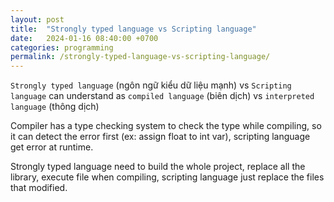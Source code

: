 ```yaml
---
layout: post
title:  "Strongly typed language vs Scripting language"
date:   2024-01-16 08:40:00 +0700
categories: programming
permalink: /strongly-typed-language-vs-scripting-language/
---
```

`Strongly typed language` (ngôn ngữ kiểu dữ liệu mạnh) vs `Scripting language`
can understand as `compiled language` (biên dịch) vs `interpreted language` (thông dịch)

Compiler has a type checking system to check the type while compiling, so it can detect the error first (ex: assign float to int var), scripting language get error at runtime.

Strongly typed language need to build the whole project, replace all the library, execute file when compiling, scripting language just replace the files that modified.